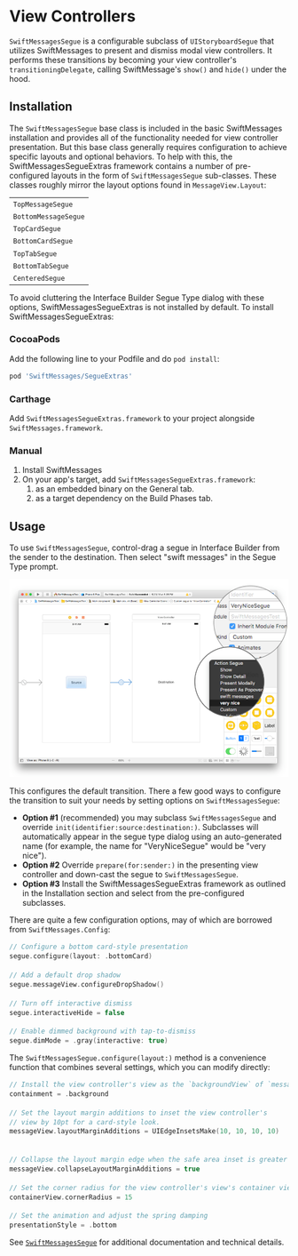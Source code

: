 # View Controllers

`SwiftMessagesSegue` is a configurable subclass of `UIStoryboardSegue` that utilizes SwiftMessages to present and dismiss modal view controllers. It performs these transitions by becoming your view controller's `transitioningDelegate`, calling SwiftMessage's `show()` and `hide()` under the hood.

## Installation

The `SwiftMessagesSegue` base class is included in the basic SwiftMessages installation and provides all of the functionality needed for view controller presentation. But this base class generally requires configuration to achieve specific layouts and optional behaviors. To help with this, the SwiftMessagesSegueExtras framework contains a number of pre-configured layouts in the form of `SwiftMessagesSegue` sub-classes. These classes roughly mirror the layout options found in `MessageView.Layout`:

<table>
  <tr><td><code>TopMessageSegue</code></td></tr>
  <tr><td><code>BottomMessageSegue</code></td></tr>
  <tr><td><code>TopCardSegue</code></td></tr>
  <tr><td><code>BottomCardSegue</code></td></tr>
  <tr><td><code>TopTabSegue</code></td></tr>
  <tr><td><code>BottomTabSegue</code></td></tr>
  <tr><td><code>CenteredSegue</code></td></tr>
</table>

To avoid cluttering the Interface Builder Segue Type dialog with these options, SwiftMessagesSegueExtras is not installed by default. To install SwiftMessagesSegueExtras:

### CocoaPods

Add the following line to your Podfile and do `pod install`:

````ruby
pod 'SwiftMessages/SegueExtras'
````

### Carthage

Add `SwiftMessagesSegueExtras.framework` to your project alongside `SwiftMessages.framework`.

### Manual

1. Install SwiftMessages
1. On your app's target, add `SwiftMessagesSegueExtras.framework`:
   1. as an embedded binary on the General tab.
   1. as a target dependency on the Build Phases tab.

## Usage

To use `SwiftMessagesSegue`, control-drag a segue in Interface Builder from the sender to the destination. Then select "swift messages" in the Segue Type prompt.

<p align="center">
  <img src="./Design/SwiftMessagesSegueCreate.png" />
</p>

This configures the default transition. There a few good ways to configure the transition to suit your needs by setting options on `SwiftMessagesSegue`:

  * __Option #1__ (recommended) you may subclass `SwiftMessagesSegue` and override `init(identifier:source:destination:)`. Subclasses will automatically appear in the segue type dialog using an auto-generated name (for example, the name for "VeryNiceSegue" would be "very nice").
  * __Option #2__ Override `prepare(for:sender:)` in the presenting view controller and down-cast the segue to `SwiftMessagesSegue`.
  * __Option #3__ Install the SwiftMessagesSegueExtras framework as outlined in the Installation section and select from the pre-configured subclasses.
  
There are quite a few configuration options, may of which are borrowed from `SwiftMessages.Config`:

````swift
// Configure a bottom card-style presentation
segue.configure(layout: .bottomCard)

// Add a default drop shadow
segue.messageView.configureDropShadow()

// Turn off interactive dismiss
segue.interactiveHide = false

// Enable dimmed background with tap-to-dismiss
segue.dimMode = .gray(interactive: true)
````

The `SwiftMessagesSegue.configure(layout:)` method is a convenience function that combines several settings, which you can modify directly:

````swift
// Install the view controller's view as the `backgroundView` of `messageView`
containment = .background

// Set the layout margin additions to inset the view controller's
// view by 10pt for a card-style look.
messageView.layoutMarginAdditions = UIEdgeInsetsMake(10, 10, 10, 10)


// Collapse the layout margin edge when the safe area inset is greater than zero.
messageView.collapseLayoutMarginAdditions = true

// Set the corner radius for the view controller's view's container view.
containerView.cornerRadius = 15

// Set the animation and adjust the spring damping
presentationStyle = .bottom

````

See [`SwiftMessagesSegue`](./SwiftMessages/SwiftMessagesSegue.swift) for additional documentation and technical details.
